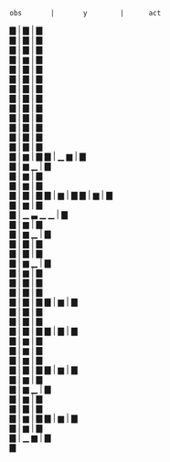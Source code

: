 

    obs       |       y        |      act     

▇            |      ▇        |    ▇      
    ▇        |  ▇            |  ▇        
▇            |          ▇    |      ▇    
        ▇    |  ▆            |        ▇  
▇            |            ▇  |        ▇  
          ▇  |      ▇        |    ▇      
    ▇        |            ▇  |  ▇        
          ▇  |  ▇            |      ▇    
▇            |      ▇        |    ▇      
    ▇        |  ▇            |  ▇        
▇            |            ▇  |        ▇  
          ▇  |  ▇            |      ▇    
▇            |            ▇  |        ▇  
          ▇  |          ▆    |          ▇
        ▇    |    ▁   ▆      |    ▇      
      ▇      |    ▆   ▁      |        ▇  
  ▇          |        ▆      |      ▇    
      ▇      |          ▆    |  ▇        
        ▇    |            ▇  |          ▇
          ▇  |          ▆    |          ▇
        ▇    |  ▆            |      ▇    
▇            |          ▆    |        ▇  
        ▇    |  ▁ ▃   ▁ ▁    |        ▇  
  ▇          |          ▆    |      ▇    
        ▇    |      ▆     ▁  |  ▇        
    ▇        |  ▇            |      ▇    
▇            |            ▇  |  ▇        
          ▇  |    ▆   ▁      |  ▇        
  ▇          |      ▆        |        ▇  
    ▇        |  ▇            |        ▇  
▇            |          ▇    |  ▇        
        ▇    |            ▇  |          ▇
          ▇  |    ▆          |    ▇      
  ▇          |            ▇  |  ▇        
          ▇  |        ▇      |        ▇  
      ▇      |      ▇        |          ▇
    ▇        |            ▇  |      ▇    
          ▇  |      ▆        |        ▇  
    ▇        |          ▆    |        ▇  
        ▇    |        ▆      |        ▇  
      ▇      |      ▇        |          ▇
    ▇        |  ▆            |  ▇        
▇            |        ▆      |  ▇        
      ▇      |  ▆ ▁          |    ▇      
▇            |      ▆        |    ▇      
    ▇        |          ▇    |      ▇    
        ▇    |            ▆  |          ▇
          ▇  |        ▆      |      ▇    
      ▇      |          ▆    |      ▇    
        ▇    |    ▁   ▆      |        ▇  
      ▇    
